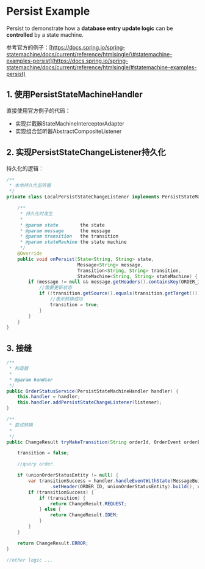 # Persist Example

Persist to demonstrate how a **database entry update logic** can be **controlled** by a state machine.

参考官方的例子：[https://docs.spring.io/spring-statemachine/docs/current/reference/htmlsingle/\#statemachine-examples-persist](https://docs.spring.io/spring-statemachine/docs/current/reference/htmlsingle/#statemachine-examples-persist)

## 1. 使用PersistStateMachineHandler

直接使用官方例子的代码：

* 实现拦截器StateMachineInterceptorAdapter
* 实现组合监听器AbstractCompositeListener

## 2. 实现PersistStateChangeListener持久化

持久化的逻辑：

```java
/**
 * 本地持久化监听器
 */
private class LocalPersistStateChangeListener implements PersistStateMachineHandler.PersistStateChangeListener {

    /**
     * 持久化时发生
     *
     * @param state        the state
     * @param message      the message
     * @param transition   the transition
     * @param stateMachine the state machine
     */
    @Override
    public void onPersist(State<String, String> state,
                          Message<String> message,
                          Transition<String, String> transition,
                          StateMachine<String, String> stateMachine) {
        if (message != null && message.getHeaders().containsKey(ORDER_ID)) {
            //需要更新状态
            if (!transition.getSource().equals(transition.getTarget())) {
                //表示转换成功
                transition = true;
            }
        }
    }
}
```

## 3. 接缝

```java
/**
 * 构造器
 *
 * @param handler
 */
public OrderStatusService(PersistStateMachineHandler handler) {
    this.handler = handler;
    this.handler.addPersistStateChangeListener(listener);
}

/**
 * 尝试转换
 *
 */
public ChangeResult tryMakeTransition(String orderId, OrderEvent orderEvent) {

    transition = false;

    //query order.

    if (unionOrderStatusEntity != null) {
        var transitionSuccess = handler.handleEventWithState(MessageBuilder.withPayload(unionOrderEvent.name())
                .setHeader(ORDER_ID, unionOrderStatusEntity).build(), unionOrderStatusEntity.getStatus().name());
        if (transitionSuccess) {
            if (transition) {
                return ChangeResult.REQUEST;
            } else {
                return ChangeResult.IDEM;
            }
        }
    }

    return ChangeResult.ERROR;
}

//other logic ...
```

